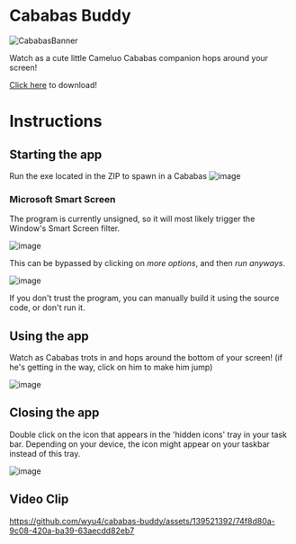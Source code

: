 # Cababas Buddy

![CababasBanner](https://github.com/wyu4/cababas-buddy/assets/139521392/58438ecb-53c6-47b3-8bed-9d24c8c131be)

Watch as a cute little Cameluo Cababas companion hops around your screen!

[Click here](https://github.com/wyu4/cababas-buddy/releases/download/v0.2.2-beta/CababasBuddy.zip) to download!

# Instructions
## Starting the app
Run the exe located in the ZIP to spawn in a Cababas
![image](https://github.com/wyu4/cababas-buddy/assets/139521392/0ff542e1-f227-4249-af96-96f7c9136fb8)

### Microsoft Smart Screen
The program is currently unsigned, so it will most likely trigger the Window's Smart Screen filter.

![image](https://github.com/wyu4/cababas-buddy/assets/139521392/a33d30fa-6798-4f37-9007-38f163d656f4)

This can be bypassed by clicking on *more options*, and then *run anyways*.

![image](https://github.com/wyu4/cababas-buddy/assets/139521392/7310deb2-4e2e-40d3-833a-eec328e81177)

If you don't trust the program, you can manually build it using the source code, or don't run it.

## Using the app
Watch as Cababas trots in and hops around the bottom of your screen! (if he's getting in the way, click on him to make him jump)

![image](https://github.com/wyu4/cababas-buddy/assets/139521392/3b66f08d-7642-4679-b178-9c6236ee8465)

## Closing the app
Double click on the icon that appears in the 'hidden icons' tray in your task bar. Depending on your device, the icon might appear on your taskbar instead of this tray.

![image](https://github.com/wyu4/cababas-buddy/assets/139521392/5c4cc5f9-3ee0-40ce-99f3-44843aeb73f9)

## Video Clip
https://github.com/wyu4/cababas-buddy/assets/139521392/74f8d80a-9c08-420a-ba39-63aecdd82eb7
